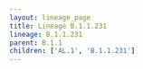 ```yaml
---
layout: lineage_page
title: Lineage B.1.1.231
lineage: B.1.1.231
parent: B.1.1
children: ['AL.1', 'B.1.1.231']
---
```

